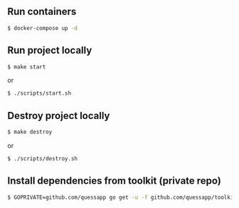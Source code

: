 ## Run containers

```bash
$ docker-compose up -d
```

## Run project locally

```bash
$ make start
```

or

```bash
$ ./scripts/start.sh
```

## Destroy project locally

```bash
$ make destroy
```

or

```bash
$ ./scripts/destroy.sh
```

## Install dependencies from toolkit (private repo)

```bash
$ GOPRIVATE=github.com/quessapp go get -u -f github.com/quessapp/toolkit
```
